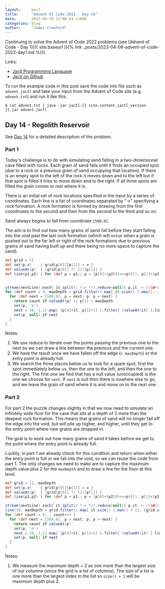 ```yaml
---
layout:     post
title:      "Advent Of Code 2022 - Day 14"
date:       2023-04-19 12:06:43 +1000
categories: blog
author:     "James Crawford"
---
```


Continuing to solve the Advent of Code 2022 problems
(see [Advent of Code - Day 1]({{ site.baseurl }}{% link _posts/2023-04-06-advent-of-code-2022-day1.md %})).

Links:
* [Jactl Programming Language](https://jactl.io)
* [Jactl on Github](https://github.com/jaccomoc/jactl)

To run the example code in this post save the code into file such as `advent.jactl` and take your input from the
Advent of Code site (e.g. `advent.txt`) and run it like this:
```shell
$ cat advent.txt | java -jar jactl-{{ site.content.jactl_version }}.jar advent.jactl 
```

## Day 14 - Regolith Reservoir

See [Day 14](https://adventofcode.com/2022/day/14) for a detailed description of the problem.

### Part 1

Today's challenge is to do with simulating sand falling in a two-dimensional cave filled with rocks.
Each grain of sand falls until it finds an occupied spot (due to a rock or a previous grain of sand occupying that
location).
If there is an empty spot to the left of the rock it moves down and to the left but if that spot is filled it tries
to move down and to the right.
If all three spots are filled the grain comes to rest where it is.

There is an initial set of rock locations specified in the input by a series of coordinates.
Each line is a list of coordinates separated by "->" specifying a rock formation.
A rock formation is formed by drawing from the first coordinates to the second and then from the second to the third
and so on.

Sand always begins to fall from coordinate `[500,0]`.

The aim is to find out how many grains of sand fall before they start falling into the void past the last rock
formation (which will occur when a grain is pushed out to the far left or right of the rock formations due to
previous grains of sand having built up and there being no more space to capture the sand).

```groovy
def grid = []
def set(p,v)    { grid[p[0]][p[1]] = v }
def valueAt(p)  { (grid[p[0]] ?: [])[p[1]] }
def line(p1,p2) { for (def p = p1;; p = [p[0]+(p2[0]<=>p[0]), p[1]+(p2[1]<=>p[1])]) { set(p, '#'); break if p == p2 } }

                                                                                        // Note 1
stream(nextLine).each{ it.split(/ *-> */).reduce(null){ p,it -> /(\d+),(\d+)/n; line(p,[$1,$2]) if p; [$1,$2] } }
for (def count = 0, maxDepth = grid.filter().map{ it.size() }.max(); ; count++) {
  for (def next = [500,0], p = next; p; p = next) {
    return count if valueAt(p) || p[1] > maxDepth                                       // Note 2
    set(p, 'o')
    next = [0,-1,1].map{ [p[0]+it, p[1]+1] }.filter{ !valueAt(it) }.limit(1)[0]         // Note 3
    set(p, null) if next
  }
}
```

Notes:
1. We use reduce to iterate over the points passing the previous one to the next so we can draw a line between the
previous and the current one.
2. We have the result once we have fallen off the edge (`> maxDepth`) or the entry point is already full.
3. We search the three places below us to look for a spare spot, first the spot immediately below us, then the
one to the left, and then the one to the right.
The first one we find that has a null value (unoccupied) is the one we choose for `next`.
If `next` is null then there is nowhere else to go, and we leave the grain of sand where it is and move on to the next
one.

### Part 2

For part 2 the puzzle changes slightly in that we now need to simulate an infinitely wide floor for the cave that sits
at a depth of 2 more than the deepest rock formation.
This means that grains of sand will no longer fall off the edge into the void, but will pile up higher, and higher,
until they get to the entry point where new grains are dropped in.

The goal is to work out how many grains of sand it takes before we get to the point where the entry point is already
full.

Luckily, in part 1 we already check for this condition and return when either the entry point is full or we fall into
the void, so we can reuse the code from part 1.
The only changes we need to make are to capture the maximum depth value plus 2 for the `maxDepth` and to draw a line
for the floor at this level.

```groovy
def grid = [], maxDepth
def set(p,v)    { grid[p[0]][p[1]] = v }
def valueAt(p)  { (grid[p[0]] ?: [])[p[1]] }
def line(p1,p2) { for (def p = p1;; p = [p[0]+(p2[0]<=>p[0]), p[1]+(p2[1]<=>p[1])]) { set(p, '#'); break if p == p2 } }

stream(nextLine).each{ it.split(/ *-> */).reduce(null){ p,it -> /(\d+),(\d+)/n; line(p,[$1,$2]) if p; [$1,$2] } }
line([0, maxDepth = grid.filter().map{ it.size() }.max() + 1], [grid.size()+maxDepth, maxDepth])    // Note 1
for (def count = 0; ; count++) {
  for (def next = [500,0], p = next; p; p = next) {
    return count if valueAt(p)
    set(p, 'o')
    next = [0,-1,1].map{ [p[0]+it, p[1]+1] }.filter{ !valueAt(it) }.limit(1)[0]
    set(p, null) if next
  }
}
```

Notes:
1. We measure the maximum depth + 2 as one more than the largest size of our columns (since the grid is a list of
columns).
The size of a list is one more than the largest index in the list so `size() + 1` will be maximum depth plus 2.
